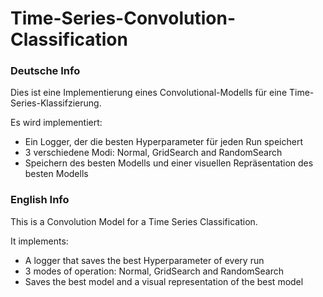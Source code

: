 # Time-Series-Convolution-Classification
### Deutsche Info

Dies ist eine Implementierung eines Convolutional-Modells für eine Time-Series-Klassifzierung.

Es wird implementiert:
- Ein Logger, der die besten Hyperparameter für jeden Run speichert
- 3 verschiedene Modi: Normal, GridSearch and RandomSearch
- Speichern des besten Modells und einer visuellen Repräsentation des besten Modells

### English Info

This is a Convolution Model for a Time Series Classification.

It implements:
- A logger that saves the best Hyperparameter of every run
- 3 modes of operation: Normal, GridSearch and RandomSearch
- Saves the best model and a visual representation of the best model
